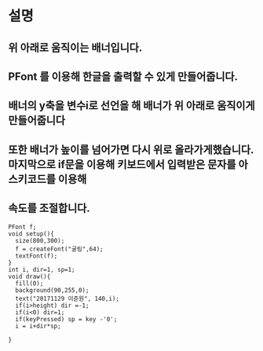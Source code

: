 # 설명
## 위 아래로 움직이는 배너입니다.
## PFont 를 이용해 한글을 출력할 수 있게 만들어줍니다. 
## 배너의 y축을 변수i로 선언을 해 배너가 위 아래로 움직이게 만들어줍니다
## 또한 배너가 높이를 넘어가면 다시 위로 올라가게했습니다. 마지막으로 if문을 이용해 키보드에서 입력받은 문자를 아스키코드를 이용해
## 속도를 조절합니다.
```
PFont f;
void setup(){
  size(800,300);
  f = createFont("굴림",64);
  textFont(f);
}
int i, dir=1, sp=1;
void draw(){
  fill(0);
  background(90,255,0);
  text("20171129 이준원", 140,i);
  if(i>height) dir =-1;
  if(i<0) dir=1;
  if(keyPressed) sp = key -'0';
  i = i+dir*sp;

}
```
